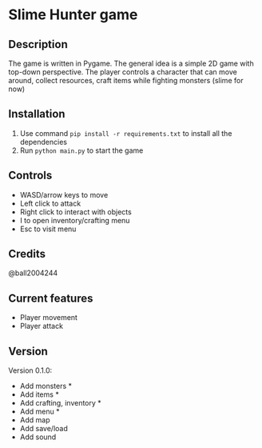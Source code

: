 # Slime Hunter game

## Description
The game is written in Pygame. The general idea is a simple 2D game with top-down perspective. The player controls a character that can move around, collect resources, craft items while fighting monsters (slime for now)

## Installation
1. Use command `pip install -r requirements.txt` to install all the dependencies
2. Run `python main.py` to start the game

## Controls
- WASD/arrow keys to move
- Left click to attack
- Right click to interact with objects
- I to open inventory/crafting menu
- Esc to visit menu

## Credits
@ball2004244

## Current features
- Player movement
- Player attack

## Version
Version 0.1.0:
- Add monsters *
- Add items *
- Add crafting, inventory *
- Add menu *
- Add map
- Add save/load 
- Add sound
